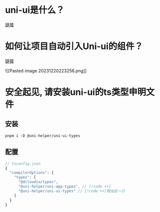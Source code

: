 
# uni-ui是什么？

[链接](https://uniapp.dcloud.net.cn/component/uniui/uni-ui.html)

# 如何让项目自动引入Uni-ui的组件？

[链接](https://uniapp.dcloud.net.cn/component/uniui/quickstart.html)

![[Pasted image 20231220223256.png]]


# 安全起见, 请安装uni-ui的ts类型申明文件

## 安装

```
pnpm i -D @uni-helper/uni-ui-types
```


## 配置

```ts
// tsconfig.json
{
  "compilerOptions": {
    "types": [
      "@dcloudio/types",
      "@uni-helper/uni-app-types", // [!code ++]
      "@uni-helper/uni-ui-types" // [!code ++]增加这一行
    ]
  }
}
```